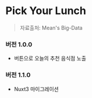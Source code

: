 # Pick Your Lunch

> 자료출처: Mean's Big-Data

### 버전 1.0.0

-   버튼으로 오늘의 추천 음식점 노출

### 버전 1.1.0

-   Nuxt3 마이그레이션
